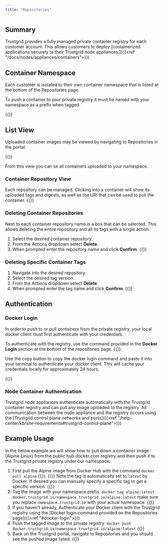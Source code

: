 ```yaml
---
title: "Repositories"
---
```


## Summary 

Trustgrid provides a fully managed private container registry for each customer account. This allows customers to deploy [containerized applications securely to their Trustgrid node appliances.]({{<ref "/docs/nodes/appliances/containers">}}) 

## Container Namespace

Each customer is isolated to their own container namespace that is listed at the bottom of the Repositories page. 

To push a container to your private registry it must be named with your namespace as a prefix when tagged. 

{{<tgimg src="docker-namespace.png" caption="Example Trustgrid repository namespace" width="40%">}}


## List View
 Uploaded container images may be viewed by navigating to Repositories in the portal. 

{{<tgimg src="docker-repo-list.png" caption="Repositories list view" width="80%">}}

From this view you can se all containers uploaded to your namespace. 

### Container Repository View

Each repository can be managed. Clicking into a container will show its uploaded tags and digests, as well as the URI that can be used to pull the container.
{{<tgimg src="docker-repo-example.png" width="80%" caption="Example repository for nginx container with two tag versions">}}

### Deleting Container Repositories
Next to each container repository name is a box that can be selected. This allows deleting the entire repository and all its tags with a single action.
1. Select the desired container repository.
1. From the Actions dropdown select **Delete**. 
1. When prompted enter the repository name and click **Confirm**. {{<tgimg src="docker-repo-delete-prompt.png" caption="Prompt to delete an example nginx repository" width="50%">}}

### Deleting Specific Container Tags
1. Navigate into the desired repository.
1. Select the desired tag version.
1. From the Actions dropdown select **Delete**. 
1. When prompted enter the tag name and click **Confirm**. {{<tgimg src="docker-tag-delete-prompt.png" caption="Prompt to delete an example nginx tag version" width="50%">}}



## Authentication

### Docker Login
In order to push to or pull containers from the private registry, your local docker client must first authenticate with your credentials. 

To authenticate with the registry, use the command provided in the **Docker Login** section at the bottom of the repositories page. 
{{<tgimg src="docker-login-button.png" caption="Docker Login with copy button" width="80%">}}

Use the copy button to copy the docker login command and paste it into your terminal to authenticate your docker client. This will cache your credentials locally for approximately 24 hours.

{{<tgimg src="docker-login-example.png" caption="Example docker login command" width="80%">}}

### Node Container Authentication

Trustgrid node appliances authenticate automatically with the Trustgrid container registry and can pull any image uploaded to the registry. All communication between the node appliance and the registry occurs using the [Trustgrid control plane networks and ports]({{<ref "/help-center/kb/site-requirements#trustgrid-control-plane">}})

## Example Usage
In the below example we will show how to pull down a container image (Alpine Linux) from the public hub.docker.com registry and then push it to the Trustgrid private registry under our namespace.

1. First pull the Alpine image from Docker Hub with the command `docker pull alpine` {{<tgimg src="docker-example-pull.png" caption="Pull Alpine image from Docker Hub" width="75%">}}. {{<alert color="info">}} Note the tag is automatically set to `latest` by Docker. If desired you can manually specify a specific tag to get a specific version. {{</alert>}}
1. Tag the image with your namespace prefix. `docker tag alpine:latest docker.trustgrid.io/namespace.trustgrid.io/alpine:latest` make sure you replace `namespace.trustgrid.io` with your actual namespace. {{<tgimg src="docker-example-tag.png" caption="Tag image with namespace prefix" width="90%">}}
1. If you haven't already, Authenticate your Docker client with the Trustgrid registry using the [Docker login command provided on the Repositories page]({{<ref "#docker-login">}})
1. Push the tagged image to the private registry. `docker push docker.trustgrid.io/namespace.trustgrid.io/alpine:latest` {{<tgimg src="docker-example-push.png" caption="Push tagged image to private registry" width="75%">}}
1. Back on the Trustgrid portal, navigate to Repositories and you should see the pushed image listed. {{<tgimg src="docker-example-repo.png" caption="Pushed image listed in portal" width="80%">}}